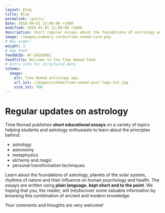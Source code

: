 ```yaml
---
layout: blog
title: Blog
permalink: /posts/
date: 2018-09-01 12:00:00 +1000
modified: 2019-01-01 12:00:00 +1000
description: Short regular essays about the foundations of astrology and metaphysics.
image: /images/summary-cards/time-nomad-card.png
# Nav order:
weight: 3
# App Feed
feedUUID: AF-20180901
feedTitle: Welcome to the Time Nomad Feed
# Extra info for structured data
schema:
  image:
    alt: Time Nomad astrology app.
    url_1x1: /images/schema/time-nomad-post-logo-1x1.jpg
    size_1x1: 760
---
```


<h1 class="post-title p-name" itemprop="name headline">Regular updates on astrology</h1>

Time Nomad publishes **short educational essays** on a variety of topics helping students and astrology enthusiasts to learn about the principles behind:

* astrology
* astronomy
* metaphysics
* alchemy and magic
* personal transformation techniques. 

Learn about the foundations of astrology, planets of the solar system, rhythms of nature and their influence on human psychology and health. The essays are written using **plain language**, **kept short and to the point**. We hoping that you, the reader, will (re)discover some valuable information by browsing this combination of ancient and modern knowledge.

Your comments and thoughts are very welcome!